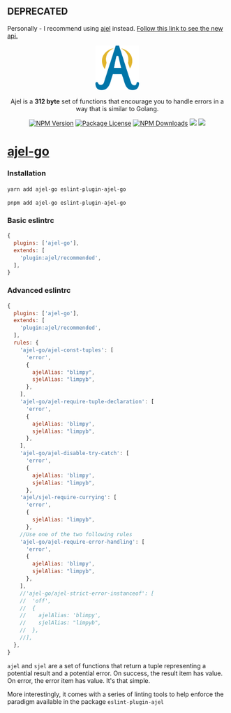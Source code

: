 ## DEPRECATED

Personally - I recommend using [ajel](https://www.npmjs.com/ajel) instead.
[Follow this link to see the new api.](https://www.npmjs.com/ajel)

<p align="center"><a href="https://github.com/Handfish/ajel-go" target="_blank"><img src="https://raw.githubusercontent.com/Handfish/ajel-go/main/apps/docs/public/ajel2.svg" width="100" alt="Laravel Logo"></a></p>

<p align="center">Ajel is a <b>312 byte</b> set of functions that encourage you to handle errors in a way that is similar to Golang.</p>

<p align="center">
<a href="https://www.npmjs.com/ajel-go" target="_blank"><img src="https://img.shields.io/npm/v/ajel-go.svg" alt="NPM Version" /></a>
<a href="https://www.npmjs.com/ajel-go" target="_blank"><img src="https://img.shields.io/npm/l/ajel-go.svg" alt="Package License" /></a>
<a href="https://www.npmjs.com/ajel-go" target="_blank"><img src="https://img.shields.io/npm/dt/ajel-go.svg" alt="NPM Downloads" /></a>
<a href="https://handfish.github.io/ajel-go" target="_blank"><img src="https://img.shields.io/badge/GitHub%20Pages-222222?style=for-the-badge&logo=GitHub%20Pages&logoColor=white" /></a>
<a href="https://github.com/Handfish/ajel-go" target="_blank"><img src="https://img.shields.io/badge/GitHub-100000?style=for-the-badge&logo=github&logoColor=white" /></a>
</p>

# [ajel-go](https://handfish.github.io/ajel-go)

### Installation

`yarn add ajel-go eslint-plugin-ajel-go`

`pnpm add ajel-go eslint-plugin-ajel-go`

### Basic eslintrc

```javascript
{
  plugins: ['ajel-go'],
  extends: [
    'plugin:ajel/recommended',
  ],
}
```

### Advanced eslintrc

```javascript
{
  plugins: ['ajel-go'],
  extends: [
    'plugin:ajel/recommended',
  ],
  rules: {
    'ajel-go/ajel-const-tuples': [
      'error',
      {
        ajelAlias: "blimpy",
        sjelAlias: "limpyb",
      },
    ],
    'ajel-go/ajel-require-tuple-declaration': [
      'error',
      {
        ajelAlias: 'blimpy',
        sjelAlias: "limpyb",
      },
    ],
    'ajel-go/ajel-disable-try-catch': [
      'error',
      {
        ajelAlias: 'blimpy',
        sjelAlias: "limpyb",
      },
    'ajel/sjel-require-currying': [
      'error',
      {
        sjelAlias: "limpyb",
      },
    //Use one of the two following rules
    'ajel-go/ajel-require-error-handling': [
      'error',
      {
        ajelAlias: 'blimpy',
        sjelAlias: "limpyb",
      },
    ],
    //'ajel-go/ajel-strict-error-instanceof': [
    //  'off',
    //  {
    //    ajelAlias: 'blimpy',
    //    sjelAlias: "limpyb",
    //  },
    //],
  },
}
```

`ajel` and `sjel` are a set of functions that return a tuple representing a potential result and a potential error.
On success, the result item has value. On error, the error item has value. It's that simple.

More interestingly, it comes with a series of linting tools to help enforce the paradigm available in the package `eslint-plugin-ajel`
